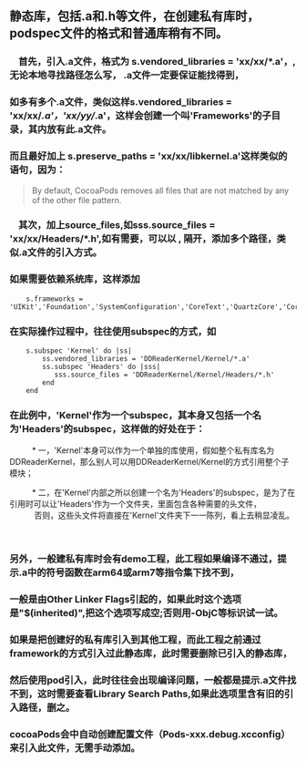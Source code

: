 

##  静态库，包括.a和.h等文件，在创建私有库时，podspec文件的格式和普通库稍有不同。

###     首先，引入.a文件，格式为 s.vendored_libraries = 'xx/xx/*.a'，,无论本地寻找路径怎么写， .a文件一定要保证能找得到，
### 如多有多个.a文件，类似这样s.vendored_libraries = 'xx/xx/*.a'，'xx/yy/*.a'，这样会创建一个叫'Frameworks'的子目录，其内放有此.a文件。   
### 而且最好加上 s.preserve_paths = 'xx/xx/libkernel.a'这样类似的语句，因为：
    
    
> By default, CocoaPods removes all files that are not matched by any of the other file pattern.  
    
    
###     其次，加上source_files,如sss.source_files = 'xx/xx/Headers/*.h',如有需要，可以以 , 隔开，添加多个路径，类似.a文件的引入方式。
    
    
### 如果需要依赖系统库，这样添加 

```
    s.frameworks = 'UIKit','Foundation','SystemConfiguration','CoreText','QuartzCore','CoreGraphics'
```
  
  
### 在实际操作过程中，往往使用subspec的方式，如
    
```
    s.subspec 'Kernel' do |ss|
        ss.vendored_libraries = 'DDReaderKernel/Kernel/*.a'
        ss.subspec 'Headers' do |sss|
           sss.source_files = 'DDReaderKernel/Kernel/Headers/*.h'
        end
    end
```
    
### 在此例中，'Kernel'作为一个subspec，其本身又包括一个名为'Headers'的subspec，这样做的好处在于：

    
       * 一，'Kernel'本身可以作为一个单独的库使用，假如整个私有库名为DDReaderKernel，那么别人可以用DDReaderKernel/Kernel的方式引用整个子模块；
		
    
       * 二，在'Kernel'内部之所以创建一个名为'Headers'的subspec，是为了在引用时可以让'Headers'作为一个文件夹，里面包含各种需要的头文件，       		
            否则，这些头文件将直接在'Kernel'文件夹下一一陈列，看上去稍显凌乱。
    
    
### 另外，一般建私有库时会有demo工程，此工程如果编译不通过，提示.a中的符号函数在arm64或arm7等指令集下找不到，
### 一般是由Other Linker Flags引起的，如果此时这个选项是"$(inherited)",把这个选项写成空;否则用-ObjC等标识试一试。
    
    
### 如果是把创建好的私有库引入到其他工程，而此工程之前通过framework的方式引入过此静态库，此时需要删除已引入的静态库，
### 然后使用pod引入，此时往往会出现编译问题，一般都是提示.a文件找不到，这时需要查看Library Search Paths,如果此选项里含有旧的引入路径，删之。  
### cocoaPods会中自动创建配置文件（Pods-xxx.debug.xcconfig）来引入此文件，无需手动添加。
    
    
    
   
